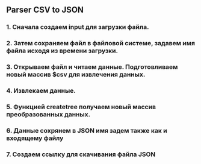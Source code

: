 

## Parser CSV to JSON

<h3>1. Сначала создаем input для загрузки файла.</h3>
<h3>2. Затем сохраняем файл в файловой системе, задавем имя файла исходя из времени загрузки.</h3>
<h3>3. Открываем файл и читаем данные. Подготовливаем новый массив $csv для извлечения данных.</h3>
<h3>4. Извлекаем данные.</h3>
<h3>5. Функцией createtree получаем новый массив преобразованных данных.</h3>
<h3>6. Данные сохрянем в JSON имя задем также как и входящему файлу</h3>
<h3>7. Создаем ссылку для скачивания файла JSON</h3>
